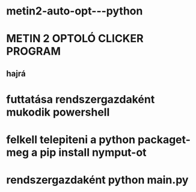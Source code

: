 # metin2-auto-opt---python


# METIN 2 OPTOLÓ CLICKER PROGRAM 


## hajrá


# futtatása rendszergazdaként mukodik powershell
# felkell telepiteni a python packaget- meg a pip install nymput-ot
# rendszergazdaként python main.py